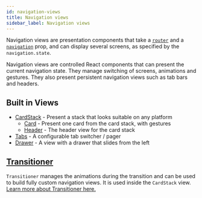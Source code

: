 ```yaml
---
id: navigation-views
title: Navigation views
sidebar_label: Navigation views
---
```


Navigation views are presentation components that take a [`router`](routers.html) and a [`navigation`](navigation-prop.html) prop, and can display several screens, as specified by the `navigation.state`.

Navigation views are controlled React components that can present the current navigation state. They manage switching of screens, animations and gestures. They also present persistent navigation views such as tab bars and headers.

## Built in Views

- [CardStack](https://github.com/react-community/react-navigation/blob/master/src/views/CardStack/CardStack.js) - Present a stack that looks suitable on any platform
    + [Card](https://github.com/react-community/react-navigation/blob/master/src/views/CardStack/Card.js) - Present one card from the card stack, with gestures
    + [Header](https://github.com/react-community/react-navigation/blob/master/src/views/Header/Header.js) - The header view for the card stack
- [Tabs](https://github.com/react-community/react-navigation/blob/master/src/views/TabView/TabView.js) - A configurable tab switcher / pager
- [Drawer](https://github.com/react-community/react-navigation/blob/master/src/views/Drawer/DrawerView.js) - A view with a drawer that slides from the left


## [Transitioner](transitioner.html)

`Transitioner` manages the animations during the transition and can be used to build fully custom navigation views. It is used inside the `CardStack` view. [Learn more about Transitioner here.](transitioner.html)
